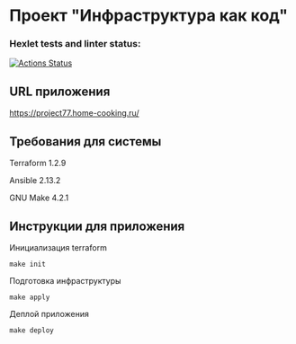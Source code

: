 # Проект "Инфраструктура как код"

### Hexlet tests and linter status:
[![Actions Status](https://github.com/ksv2005/devops-for-programmers-project-77/workflows/hexlet-check/badge.svg)](https://github.com/ksv2005/devops-for-programmers-project-77/actions)

## URL приложения

https://project77.home-cooking.ru/

## Требования для системы

Terraform 1.2.9

Ansible 2.13.2

GNU Make 4.2.1

## Инструкции для приложения

Инициализация terraform
```shell
make init
```

Подготовка инфраструктуры
```shell
make apply
```

Деплой приложения
```shell
make deploy
```

